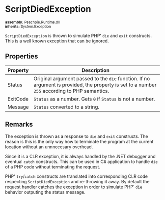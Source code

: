# ScriptDiedException

<small>**assembly:** Peachpie.Runtime.dll</small><br/>
<small>**inherits:** System.Exception</small>

`ScriptDiedException` is thrown to simulate PHP' `die` and `exit` constructs. This is a well known exception that can be ignored.

## Properties

Property | Description
---      | ---
Status | Original argument passed to the `die` function. If no argument is provided, the property is set to a number `255` according to PHP semantics.
ExitCode | `Status` as a number. Gets `0` if `Status` is not a number.
Message | `Status` converted to a string.

## Remarks

The exception is thrown as a response to `die` and `exit` constructs. The reason is this is the only way how to terminate the program at the current location without an unnnecesary overhead. 

Since it is a CLR exception, it is always handled by the .NET debugger and eventual `catch` constructs. This can be used in C# application to handle `die` of a PHP code without terminating the request.

PHP' `try`/`catch` constructs are translated into corresponding CLR code respecting `ScriptDiedException` and re-throwing it away. By default the request handler catches the exception in order to simulate PHP' `die` behavior outputing the status message.
